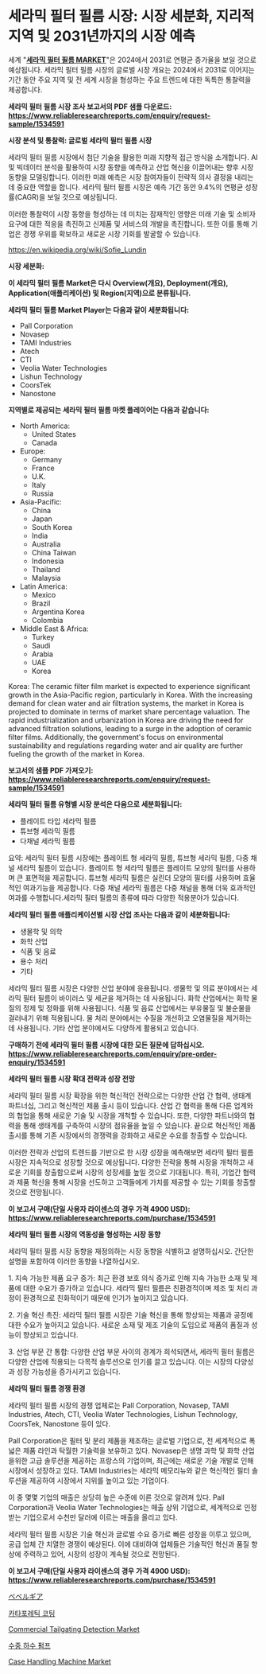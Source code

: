 <p><h1>세라믹 필터 필름 시장: 시장 세분화, 지리적 지역 및 2031년까지의 시장 예측</h1></p><p>세계 "<strong><a href="https://www.reliableresearchreports.com/ceramic-filter-film-r1534591">세라믹 필터 필름 MARKET</a></strong>"은 2024에서 2031로 연평균 증가율을 보일 것으로 예상됩니다. 세라믹 필터 필름 시장의 글로벌 시장 개요는 2024에서 2031로 이어지는 기간 동안 주요 지역 및 전 세계 시장을 형성하는 주요 트렌드에 대한 독특한 통찰력을 제공합니다.</p>
<p><strong>세라믹 필터 필름 시장 조사 보고서의 PDF 샘플 다운로드: <a href="https://www.reliableresearchreports.com/enquiry/request-sample/1534591">https://www.reliableresearchreports.com/enquiry/request-sample/1534591</a></strong></p>
<p><strong>시장 분석 및 통찰력: 글로벌 세라믹 필터 필름 시장</strong></p>
<p><p>세라믹 필터 필름 시장에서 첨단 기술을 활용한 미래 지향적 접근 방식을 소개합니다. AI 및 빅데이터 분석을 활용하여 시장 동향을 예측하고 산업 혁신을 이끌어내는 향후 시장 동향을 모델링합니다. 이러한 미래 예측은 시장 참여자들이 전략적 의사 결정을 내리는 데 중요한 역할을 합니다. 세라믹 필터 필름 시장은 예측 기간 동안 9.4%의 연평균 성장률(CAGR)을 보일 것으로 예상됩니다. </p><p>이러한 통찰력이 시장 동향을 형성하는 데 미치는 잠재적인 영향은 미래 기술 및 소비자 요구에 대한 적응을 촉진하고 신제품 및 서비스의 개발을 촉진합니다. 또한 이를 통해 기업은 경쟁 우위를 확보하고 새로운 시장 기회를 발굴할 수 있습니다.</p></p>
<p><a href="%7CAUTHORITHY_DOMAIN_URL%7C">https://en.wikipedia.org/wiki/Sofie_Lundin</a></p>
<p><strong>시장 세분화:</strong></p>
<p><strong>이 세라믹 필터 필름 Market은 다시 Overview(개요), Deployment(개요), Application(애플리케이션) 및 Region(지역)으로 분류됩니다.</strong></p>
<p><strong>세라믹 필터 필름 Market Player는 다음과 같이 세분화됩니다:</strong></p>
<p><ul><li>Pall Corporation</li><li>Novasep</li><li>TAMI Industries</li><li>Atech</li><li>CTI</li><li>Veolia Water Technologies</li><li>Lishun Technology</li><li>CoorsTek</li><li>Nanostone</li></ul></p>
<p><strong>지역별로 제공되는 세라믹 필터 필름 마켓 플레이어는 다음과 같습니다:</strong></p>
<p><ul>
    <li>
        North America:
        <ul>
            <li>United States</li>
            <li>Canada</li>
        </ul>
    </li>
    <li>
        Europe:
        <ul>
            <li>Germany</li>
            <li>France</li>
            <li>U.K.</li>
            <li>Italy</li>
            <li>Russia</li>
        </ul>
    </li>
    <li>
        Asia-Pacific:
        <ul>
            <li>China</li>
            <li>Japan</li>
            <li>South Korea</li>
            <li>India</li>
            <li>Australia</li>
            <li>China Taiwan</li>
            <li>Indonesia</li>
            <li>Thailand</li>
            <li>Malaysia</li>
        </ul>
    </li>
    <li>
        Latin America:
        <ul>
            <li>Mexico</li>
            <li>Brazil</li>
            <li>Argentina Korea</li>
            <li>Colombia</li>
        </ul>
    </li>
    <li>
        Middle East & Africa:
        <ul>
            <li>Turkey</li>
            <li>Saudi</li>
            <li>Arabia</li>
            <li>UAE</li>
            <li>Korea</li>
        </ul>
    </li>
    </ul></p>
<p><p>Korea: The ceramic filter film market is expected to experience significant growth in the Asia-Pacific region, particularly in Korea. With the increasing demand for clean water and air filtration systems, the market in Korea is projected to dominate in terms of market share percentage valuation. The rapid industrialization and urbanization in Korea are driving the need for advanced filtration solutions, leading to a surge in the adoption of ceramic filter films. Additionally, the government's focus on environmental sustainability and regulations regarding water and air quality are further fueling the growth of the market in Korea.</p></p>
<p><strong>보고서의 샘플 PDF 가져오기: <a href="https://www.reliableresearchreports.com/enquiry/request-sample/1534591">https://www.reliableresearchreports.com/enquiry/request-sample/1534591</a></strong></p>
<p><strong>세라믹 필터 필름 유형별 시장 분석은 다음으로 세분화됩니다:</strong></p>
<p><ul><li>플레이트 타입 세라믹 필름</li><li>튜브형 세라믹 필름</li><li>다채널 세라믹 필름</li></ul></p>
<p><p>요약: 세라믹 필터 필름 시장에는 플레이트 형 세라믹 필름, 튜브형 세라믹 필름, 다중 채널 세라믹 필름이 있습니다. 플레이트 형 세라믹 필름은 플레이트 모양의 필터를 사용하며 큰 표면적을 제공합니다. 튜브형 세라믹 필름은 실린더 모양의 필터를 사용하며 효율적인 여과기능을 제공합니다. 다중 채널 세라믹 필름은 다중 채널을 통해 더욱 효과적인 여과를 수행합니다.세라믹 필터 필름의 종류에 따라 다양한 적용분야가 있습니다.</p></p>
<p><strong>세라믹 필터 필름 애플리케이션별 시장 산업 조사는 다음과 같이 세분화됩니다:</strong></p>
<p><ul><li>생물학 및 의학</li><li>화학 산업</li><li>식품 및 음료</li><li>용수 처리</li><li>기타</li></ul></p>
<p><p>세라믹 필터 필름 시장은 다양한 산업 분야에 응용됩니다. 생물학 및 의료 분야에서는 세라믹 필터 필름이 바이러스 및 세균을 제거하는 데 사용됩니다. 화학 산업에서는 화학 물질의 정제 및 정화를 위해 사용됩니다. 식품 및 음료 산업에서는 부유물질 및 불순물을 걸러내기 위해 적용됩니다. 물 처리 분야에서는 수질을 개선하고 오염물질을 제거하는 데 사용됩니다. 기타 산업 분야에서도 다양하게 활용되고 있습니다.</p></p>
<p><strong>구매하기 전에 세라믹 필터 필름 시장에 대한 모든 질문에 답하십시오. <a href="https://www.reliableresearchreports.com/enquiry/pre-order-enquiry/1534591">https://www.reliableresearchreports.com/enquiry/pre-order-enquiry/1534591</a></strong></p>
<p><strong>세라믹 필터 필름 시장 확대 전략과 성장 전망</strong></p>
<p><p>세라믹 필터 필름 시장 확장을 위한 혁신적인 전략으로는 다양한 산업 간 협력, 생태계 파트너십, 그리고 혁신적인 제품 출시 등이 있습니다. 산업 간 협력을 통해 다른 업계와의 협업을 통해 새로운 기술 및 시장을 개척할 수 있습니다. 또한, 다양한 파트너와의 협력을 통해 생태계를 구축하여 시장의 점유율을 높일 수 있습니다. 끝으로 혁신적인 제품 출시를 통해 기존 시장에서의 경쟁력을 강화하고 새로운 수요를 창출할 수 있습니다.</p><p>이러한 전략과 산업의 트렌드를 기반으로 한 시장 성장을 예측해보면 세라믹 필터 필름 시장은 지속적으로 성장할 것으로 예상됩니다. 다양한 전략을 통해 시장을 개척하고 새로운 기회를 창출함으로써 시장의 성장세를 높일 것으로 기대됩니다. 특히, 기업간 협력과 제품 혁신을 통해 시장을 선도하고 고객들에게 가치를 제공할 수 있는 기회를 창출할 것으로 전망됩니다.</p></p>
<p><strong>이 보고서 구매(단일 사용자 라이센스의 경우 가격 4900 USD): <a href="https://www.reliableresearchreports.com/purchase/1534591">https://www.reliableresearchreports.com/purchase/1534591</a></strong></p>
<p><strong>세라믹 필터 필름 시장의 역동성을 형성하는 시장 동향</strong></p>
<p><p>세라믹 필터 필름 시장 동향을 재정의하는 시장 동향을 식별하고 설명하십시오. 간단한 설명을 포함하여 이러한 동향을 나열하십시오.</p><p>1. 지속 가능한 제품 요구 증가: 최근 환경 보호 의식 증가로 인해 지속 가능한 소재 및 제품에 대한 수요가 증가하고 있습니다. 세라믹 필터 필름은 친환경적이며 제조 및 처리 과정이 환경적으로 친화적이기 때문에 인기가 높아지고 있습니다.</p><p>2. 기술 혁신 촉진: 세라믹 필터 필름 시장은 기술 혁신을 통해 향상되는 제품과 공정에 대한 수요가 높아지고 있습니다. 새로운 소재 및 제조 기술의 도입으로 제품의 품질과 성능이 향상되고 있습니다.</p><p>3. 산업 부문 간 통합: 다양한 산업 부문 사이의 경계가 희석되면서, 세라믹 필터 필름은 다양한 산업에 적용되는 다목적 솔루션으로 인기를 끌고 있습니다. 이는 시장의 다양성과 성장 가능성을 증가시키고 있습니다.</p></p>
<p><strong>세라믹 필터 필름 경쟁 환경</strong></p>
<p><p>세라믹 필터 필름 시장의 경쟁 업체로는 Pall Corporation, Novasep, TAMI Industries, Atech, CTI, Veolia Water Technologies, Lishun Technology, CoorsTek, Nanostone 등이 있다.</p><p>Pall Corporation은 필터 및 분리 제품을 제조하는 글로벌 기업으로, 전 세계적으로 폭넓은 제품 라인과 탁월한 기술력을 보유하고 있다. Novasep은 생명 과학 및 화학 산업을위한 고급 솔루션을 제공하는 프랑스의 기업이며, 최근에는 새로운 기술 개발로 인해 시장에서 성장하고 있다. TAMI Industries는 세라믹 메모리뉴와 같은 혁신적인 필터 솔루션을 제공하여 시장에서 지위를 높이고 있는 기업이다.</p><p>이 중 몇몇 기업의 매출은 상당히 높은 수준에 이른 것으로 알려져 있다. Pall Corporation과 Veolia Water Technologies는 매출 상위 기업으로, 세계적으로 인정받는 기업으로서 수천만 달러에 이르는 매출을 올리고 있다.</p><p>세라믹 필터 필름 시장은 기술 혁신과 글로벌 수요 증가로 빠른 성장을 이루고 있으며, 공급 업체 간 치열한 경쟁이 예상된다. 이에 대비하여 업체들은 기술적인 혁신과 품질 향상에 주력하고 있어, 시장의 성장이 계속될 것으로 전망된다.</p></p>
<p><strong>이 보고서 구매(단일 사용자 라이센스의 경우 가격 4900 USD): <a href="https://www.reliableresearchreports.com/purchase/1534591">https://www.reliableresearchreports.com/purchase/1534591</a></strong></p>
<p><p><a href="https://github.com/zjkmgcs938405/Market-Research-Report-List-4/blob/main/262931876204.md">ベベルギア</a></p><p><a href="https://github.com/KellyLyncyh543964/Market-Research-Report-List-3/blob/main/437201594778.md">카타포레틱 코팅</a></p><p><a href="https://medium.com/@daveblock08/commercial-tailgating-detection-market-size-share-trends-analysis-report-by-product-imaging-9baeab8ce51b">Commercial Tailgating Detection Market</a></p><p><a href="https://github.com/rcabello548/Market-Research-Report-List-3/blob/main/997198994779.md">수중 하수 펌프</a></p><p><a href="https://medium.com/@bethelokon998/case-handling-machine-market-trends-a-detailed-study-of-its-market-segmentation-and-analyzing-the-d36540d1ad03">Case Handling Machine Market</a></p></p>